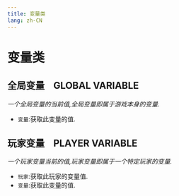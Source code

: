 ```yaml
---
title: 变量类
lang: zh-CN
---
```


# 变量类



## 全局变量    GLOBAL VARIABLE

_一个全局变量的当前值,全局变量即属于游戏本身的变量._

- `变量`:获取此变量的值.



## 玩家变量    PLAYER VARIABLE

_一个玩家变量当前的值,玩家变量即属于一个特定玩家的变量._

- `玩家`:获取此玩家的变量值.
- `变量`:获取此变量的值.
